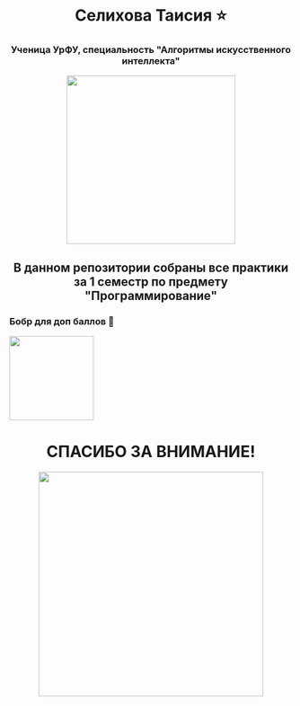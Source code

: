 <h1 align="center">Селихова Таисия ⭐</h1>
<h3 align="center"> Ученица УрФУ, специальность "Алгоритмы искусственного интеллекта" </h3>

<p align="center">
      <img src="https://i.pinimg.com/736x/72/eb/5a/72eb5a580ee9d763bd156094e7ed4e6e.jpg" width="300">

</p>

<h2 align="center"> В данном репозитории собраны все практики за 1 семестр по предмету "Программирование" </h2>



<h3> Бобр для доп баллов 🤘 </h3>
<p>
      <img src="https://i.pinimg.com/736x/72/97/c5/7297c5f45070e64c67b093478d9fc60c.jpg" width="150">

</p>
<h1 align="center">СПАСИБО ЗА ВНИМАНИЕ!</h1>

<p align="center">
      <img src="https://i.pinimg.com/736x/f7/5d/28/f75d28aaf2860200306ba2efc7a8852a.jpg" width="400">

</p>

